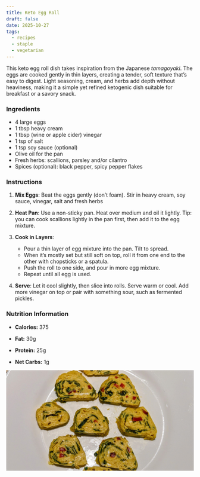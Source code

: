 ```yaml
---
title: Keto Egg Roll
draft: false
date: 2025-10-27
tags:
  - recipes
  - staple
  - vegetarian
---
```


This keto egg roll dish takes inspiration from the Japanese _tamagoyaki_. The eggs are cooked gently in thin layers, creating a tender, soft texture that’s easy to digest. Light seasoning, cream, and herbs add depth without heaviness, making it a simple yet refined ketogenic dish suitable for breakfast or a savory snack.

### Ingredients

- 4 large eggs
- 1 tbsp heavy cream
- 1 tbsp (wine or apple cider) vinegar 
- 1 tsp of salt
- 1 tsp soy sauce (optional)
- Olive oil for the pan
- Fresh herbs: scallions, parsley and/or cilantro
- Spices (optional): black pepper, spicy pepper flakes

### Instructions

1. **Mix Eggs**: Beat the eggs gently (don’t foam). Stir in heavy cream, soy sauce, vinegar, salt and fresh herbs

2. **Heat Pan**: Use a non-sticky pan. Heat over medium and oil it lightly. Tip: you can cook scallions lightly in the pan first, then add it to the egg mixture. 

3. **Cook in Layers**:
	- Pour a thin layer of egg mixture into the pan. Tilt to spread.
	- When it’s mostly set but still soft on top, roll it from one end to the other with chopsticks or a spatula.
	- Push the roll to one side, and pour in more egg mixture. 
	- Repeat until all egg is used.

4. **Serve**: Let it cool slightly, then slice into rolls. Serve warm or cool. Add more vinegar on top or pair with something sour, such as fermented pickles.

### Nutrition Information

- **Calories:** 375
    
- **Fat:** 30g
    
- **Protein:** 25g
    
- **Net Carbs:** 1g


![Alt text](egg-roll.jpg)